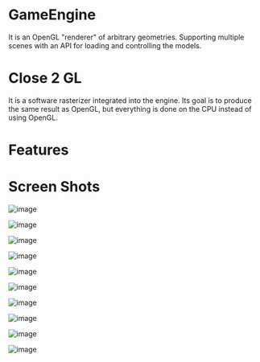 # GameEngine

It is an OpenGL "renderer" of arbitrary geometries.
Supporting multiple scenes with an API for loading and controlling the models.

# Close 2 GL

It is a software rasterizer integrated into the engine.
Its goal is to produce the same result as OpenGL, but everything is done on the CPU instead of using OpenGL.

# Features

# Screen Shots

![image](https://github.com/lucaszm7/GameEngine/assets/42661760/9711bdc5-e068-4b4a-bd0a-faa0c9b2e579)

![image](https://github.com/lucaszm7/GameEngine/assets/42661760/0ba4179c-0127-40a5-ad38-887b9f384489)

![image](https://github.com/lucaszm7/GameEngine/assets/42661760/6fa72d1f-2fc4-455c-b68e-05761516bf8f)

![image](https://github.com/lucaszm7/GameEngine/assets/42661760/25765abf-add7-4bf2-91ee-67804b134e1a)

![image](https://github.com/lucaszm7/GameEngine/assets/42661760/3a7472d6-2fb9-44cc-b03a-32d4f16d6464)

![image](https://github.com/lucaszm7/GameEngine/assets/42661760/c3b897bb-d0a6-46f2-86e3-9437df876780)

![image](https://github.com/lucaszm7/GameEngine/assets/42661760/4ac1222f-7b93-4f96-936f-336803f4c80f)

![image](https://github.com/lucaszm7/GameEngine/assets/42661760/bdbd3a72-1039-4317-a635-88b5b5d40699)

![image](https://github.com/lucaszm7/GameEngine/assets/42661760/5df251ea-cc56-42a3-b62a-fcae066d16e1)

![image](https://github.com/lucaszm7/GameEngine/assets/42661760/3082f5bb-53f7-431c-9766-151d90e48cd0)

